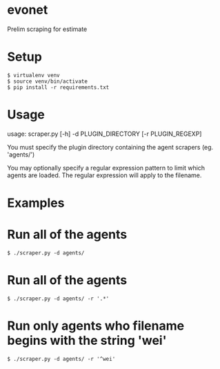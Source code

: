 # evonet
Prelim scraping for estimate

# Setup
    $ virtualenv venv
    $ source venv/bin/activate
    $ pip install -r requirements.txt

# Usage
usage: scraper.py [-h] -d PLUGIN_DIRECTORY [-r PLUGIN_REGEXP]

You must specify the plugin directory containing the agent scrapers (eg. 'agents/')

You may optionally specify a regular expression pattern to limit which agents are loaded.
The regular expression will apply to the filename.

# Examples
# Run all of the agents
    $ ./scraper.py -d agents/      

# Run all of the agents
    $ ./scraper.py -d agents/ -r '.*'

# Run only agents who filename begins with the string 'wei'
    $ ./scraper.py -d agents/ -r '^wei'